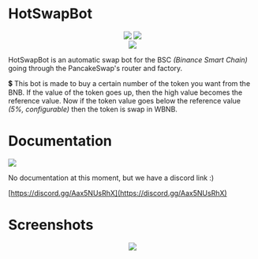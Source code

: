 # HotSwapBot
<center><img src="https://img.shields.io/travis/com/pi-bouf/Hot-Swap-Bot?style=for-the-badge"> <img src="https://img.shields.io/github/commit-activity/m/Pi-Bouf/Hot-Swap-Bot?style=for-the-badge"></center>

<center><img src="https://img.shields.io/github/languages/code-size/Pi-Bouf/Hot-Swap-Bot?style=for-the-badge"></center>

HotSwapBot is an automatic swap bot for the BSC _(Binance Smart Chain)_ going through the PancakeSwap's router and factory.

💲 This bot is made to buy a certain number of the token you want from the BNB. If the value of the token goes up, then the high value becomes the 
reference value. Now if the token value goes below the reference value _(5%, configurable)_ then the token is swap in WBNB.


# Documentation
<img src="https://i.imgur.com/l9cLtJ3.png">

No documentation at this moment, but we have a discord link :)


[https://discord.gg/Aax5NUsRhX](https://discord.gg/Aax5NUsRhX)

# Screenshots
<center><img src="https://i.imgur.com/2vHYGid.png"></center>
